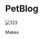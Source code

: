 # PetBlog 
![123](https://github.com/t0rch13/petblog/assets/110306539/88d1ad16-c19d-46bc-a5b1-66fad959a71b)

Makes  

